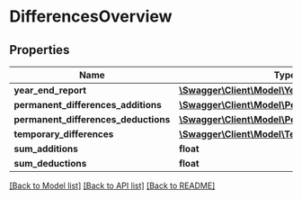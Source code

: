# DifferencesOverview

## Properties
Name | Type | Description | Notes
------------ | ------------- | ------------- | -------------
**year_end_report** | [**\Swagger\Client\Model\YearEndReport**](YearEndReport.md) |  | [optional] 
**permanent_differences_additions** | [**\Swagger\Client\Model\PermanentDifferences[]**](PermanentDifferences.md) |  | [optional] 
**permanent_differences_deductions** | [**\Swagger\Client\Model\PermanentDifferences[]**](PermanentDifferences.md) |  | [optional] 
**temporary_differences** | [**\Swagger\Client\Model\TemporaryDifferences[]**](TemporaryDifferences.md) |  | [optional] 
**sum_additions** | **float** |  | [optional] 
**sum_deductions** | **float** |  | [optional] 

[[Back to Model list]](../README.md#documentation-for-models) [[Back to API list]](../README.md#documentation-for-api-endpoints) [[Back to README]](../README.md)


